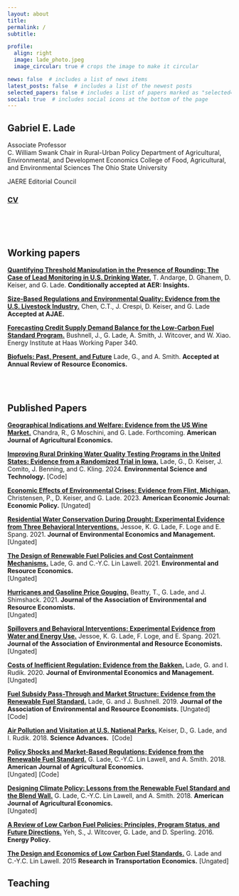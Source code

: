 ```yaml
---
layout: about
title: 
permalink: /
subtitle: 

profile:
  align: right
  image: lade_photo.jpeg
  image_circular: true # crops the image to make it circular

news: false  # includes a list of news items
latest_posts: false  # includes a list of the newest posts
selected_papers: false # includes a list of papers marked as "selected={true}"
social: true  # includes social icons at the bottom of the page
---
```


<!-- bundle exec jekyll serve
bin/deploy --user
git push -->

## **Gabriel E. Lade**

Associate Professor  
C. William Swank Chair in Rural-Urban Policy
Department of Agricultural, Environmental, and Development Economics
College of Food, Agricultural, and Environmental Sciences
The Ohio State University

JAERE Editorial Council   

### [CV]()

<br><br><br>

## Working papers

**[Quantifying Threshold Manipulation in the Presence of Rounding: The Case of Lead Monitoring in U.S. Drinking Water.]()** 
T. Andarge, D. Ghanem, D. Keiser, and G. Lade. 
**Conditionally accepted at AER: Insights.**  

**[Size-Based Regulations and Environmental Quality: Evidence from the U.S. Livestock Industry.]()** 
Chen, C.T., J. Crespi, D. Keiser, and G. Lade
**Accepted at AJAE.**  

**[Forecasting Credit Supply Demand Balance for the Low-Carbon Fuel Standard Program.]()** 
Bushnell, J., G. Lade, A. Smith, J. Witcover, and W. Xiao. Energy Institute at Haas Working Paper 340.

**[Biofuels: Past, Present, and Future]()** 
Lade, G., and A. Smith.
**Accepted at Annual Review of Resource Economics.**  


<br><br>

## Published Papers

**[Geographical Indications and Welfare: Evidence from the US Wine Market.]()** 
Chandra, R., G Moschini, and G. Lade. Forthcoming.
**American Journal of Agricultural Economics.**  

**[Improving Rural Drinking Water Quality Testing Programs in the United States: Evidence from a Randomized Trial in Iowa.]()** 
Lade, G., D. Keiser, J. Comito, J. Benning, and C. Kling. 2024. 
**Environmental Science and Technology.** 
[Code]

**[Economic Effects of Environmental Crises: Evidence from Flint, Michigan.]()**
Christensen, P., D. Keiser, and G. Lade. 2023. 
**American Economic Journal: Economic Policy.** 
[Ungated]

**[Residential Water Conservation During Drought: Experimental Evidence from Three Behavioral Interventions.]()**
Jessoe, K. G. Lade, F. Loge and E. Spang. 2021. 
**Journal of Environmental Economics and Management.**  
[Ungated]

**[The Design of Renewable Fuel Policies and Cost Containment Mechanisms.]()**
Lade, G. and C.-Y.C. Lin Lawell. 2021. 
**Environmental and Resource Economics.**  
[Ungated]

**[Hurricanes and Gasoline Price Gouging.]()**
Beatty, T., G. Lade, and J. Shimshack. 2021. 
**Journal of the Association of Environmental and Resource Economists.**  
[Ungated]

**[Spillovers and Behavioral Interventions: Experimental Evidence from Water and Energy Use.]()** 
Jessoe, K. G. Lade, F. Loge, and E. Spang. 2021. 
**Journal of the Association of Environmental and Resource Economists.** 
[Ungated]

**[Costs of Inefficient Regulation: Evidence from the Bakken.]()**
Lade, G. and I. Rudik. 2020. 
**Journal of Environmental Economics and Management.** 
[Ungated]

**[Fuel Subsidy Pass-Through and Market Structure: Evidence from the Renewable Fuel Standard.]()** 
Lade, G. and J. Bushnell. 2019. 
**Journal of the Association of Environmental and Resource Economists.** 
[Ungated] [Code]

**[Air Pollution and Visitation at U.S. National Parks.]()**
Keiser, D., G. Lade, and I. Rudik. 2018. 
**Science Advances.** ​
[Code]

**[Policy Shocks and Market-Based Regulations: Evidence from the Renewable Fuel Standard.]()**
G. Lade, C.-Y.C. Lin Lawell, and A. Smith. 2018. 
**American Journal of Agricultural Economics.**  
[Ungated] [Code] 

**[Designing Climate Policy: Lessons from the Renewable Fuel Standard and the Blend Wall.]()**
G. Lade, C.-Y.C. Lin Lawell, and A. Smith. 2018. 
**American Journal of Agricultural Economics.**  
[Ungated]

**[A Review of Low Carbon Fuel Policies: Principles, Program Status, and Future Directions.]()**
Yeh, S., J. Witcover, G. Lade, and D. Sperling. 2016.  
**Energy Policy.** 

**[The Design and Economics of Low Carbon Fuel Standards.]()**
G. Lade and C.-Y.C. Lin Lawell. 2015
**Research in Transportation Economics.** 
[Ungated]




## Teaching
 
